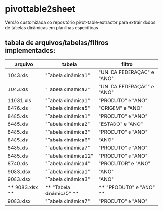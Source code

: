 # pivottable2sheet
Versão customizada do repositório pivot-table-extractor para extrair dados de tabelas dinâmicas em planilhas específicas

## tabela de arquivos/tabelas/filtros implementados:
arquivo | tabela | filtro
--------|--------|-------
1043.xls | "Tabela dinâmica1" | "UN. DA FEDERAÇÃO" e "ANO"
1043.xls | "Tabela dinâmica2" | "UN. DA FEDERAÇÃO" e "ANO"
11031.xls | "Tabela dinâmica1" | "PRODUTO" e "ANO"
8476.xls | "Tabela dinâmica5" | "ORIGEM" e "ANO"
8485.xls | "Tabela dinâmica1" | "PRODUTO" e "ANO"
8485.xls | "Tabela dinâmica2" | "ESTADO" e "ANO"
8485.xls | "Tabela dinâmica3" | "PRODUTO" e "ANO"
8485.xls | "Tabela dinâmica6" | "ANO"
8485.xls | "Tabela dinâmica7" | "PRODUTO" e "ANO"
8485.xls | "Tabela dinâmica12" | "PRODUTO" e "ANO"
8740.xls | "Tabela dinâmica4" | "PRODUTOR" e "ANO"
9083.xlsx | "Tabela dinâmica1" | "ANO"
9083.xlsx | "Tabela dinâmica3" | "ANO"
** 9083.xlsx ** | ** "Tabela dinâmica5" ** | ** "PRODUTO" e "ANO" **
9083.xlsx | "Tabela dinâmica7" | "PRODUTO" e "ANO"